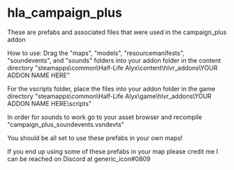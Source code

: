 # hla_campaign_plus
These are prefabs and associated files that were used in the campaign_plus addon

How to use:
Drag the "maps", "models", "resourcemanifests", "soundevents", and "sounds" folders into your addon folder in the content directory
"steamapps\common\Half-Life Alyx\content\hlvr_addons\YOUR ADDON NAME HERE"


For the vscripts folder, place the files into your addon folder in the game directory
"steamapps\common\Half-Life Alyx\game\hlvr_addons\YOUR ADDON NAME HERE\scripts"


In order for sounds to work go to your asset browser and recompile "campaign_plus_soundevents.vsndevts"


You should be all set to use these prefabs in your own maps!

If you end up using some of these prefabs in your map please credit me 
I can be reached on Discord at generic_icon#0809

